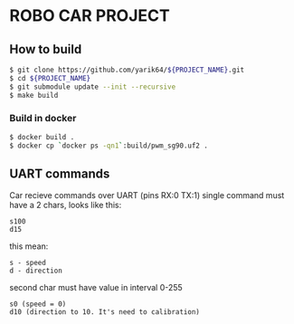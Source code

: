 # ROBO CAR PROJECT

## How to build

```sh
$ git clone https://github.com/yarik64/${PROJECT_NAME}.git
$ cd ${PROJECT_NAME}
$ git submodule update --init --recursive
$ make build
```

### Build in docker
```sh
$ docker build .
$ docker cp `docker ps -qn1`:build/pwm_sg90.uf2 .
```

## UART commands
Car recieve commands over UART (pins RX:0 TX:1)
single command must have a 2 chars, looks like this:

```
s100
d15
```

this mean:
```
s - speed 
d - direction
```

second char must have value in interval 0-255

```
s0 (speed = 0)
d10 (direction to 10. It's need to calibration)
```
